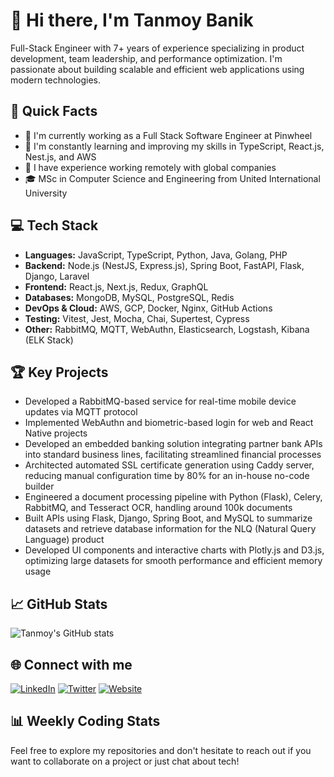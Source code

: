 # 👋 Hi there, I'm Tanmoy Banik

Full-Stack Engineer with 7+ years of experience specializing in product development, team leadership, and performance optimization. I'm passionate about building scalable and efficient web applications using modern technologies.

## 🚀 Quick Facts

- 🔭 I'm currently working as a Full Stack Software Engineer at Pinwheel
- 🌱 I'm constantly learning and improving my skills in TypeScript, React.js, Nest.js, and AWS
- 💼 I have experience working remotely with global companies
- 🎓 MSc in Computer Science and Engineering from United International University

## 💻 Tech Stack

- **Languages:** JavaScript, TypeScript, Python, Java, Golang, PHP
- **Backend:** Node.js (NestJS, Express.js), Spring Boot, FastAPI, Flask, Django, Laravel
- **Frontend:** React.js, Next.js, Redux, GraphQL
- **Databases:** MongoDB, MySQL, PostgreSQL, Redis
- **DevOps & Cloud:** AWS, GCP, Docker, Nginx, GitHub Actions
- **Testing:** Vitest, Jest, Mocha, Chai, Supertest, Cypress
- **Other:** RabbitMQ, MQTT, WebAuthn, Elasticsearch, Logstash, Kibana (ELK Stack)

## 🏆 Key Projects

- Developed a RabbitMQ-based service for real-time mobile device updates via MQTT protocol
- Implemented WebAuthn and biometric-based login for web and React Native projects
- Developed an embedded banking solution integrating partner bank APIs into standard business lines, facilitating streamlined financial processes
- Architected automated SSL certificate generation using Caddy server, reducing manual configuration time by 80% for an in-house no-code builder
- Engineered a document processing pipeline with Python (Flask), Celery, RabbitMQ, and Tesseract OCR, handling around 100k documents
- Built APIs using Flask, Django, Spring Boot, and MySQL to summarize datasets and retrieve database information for the NLQ (Natural Query Language) product
- Developed UI components and interactive charts with Plotly.js and D3.js, optimizing large datasets for smooth performance and efficient memory usage

## 📈 GitHub Stats

![Tanmoy's GitHub stats](https://github-readme-stats.vercel.app/api?username=imtanmoy&show_icons=true&theme=radical)

## 🌐 Connect with me

[![LinkedIn](https://img.shields.io/badge/LinkedIn-0077B5?style=for-the-badge&logo=linkedin&logoColor=white)](https://linkedin.com/in/imtanmoybanik)
[![Twitter](https://img.shields.io/badge/Twitter-1DA1F2?style=for-the-badge&logo=twitter&logoColor=white)](https://twitter.com/tanmoy_banik)
[![Website](https://img.shields.io/badge/Website-FF7139?style=for-the-badge&logo=Firefox-Browser&logoColor=white)](https://tanmoybanik.me)

## 📊 Weekly Coding Stats

<!--START_SECTION:waka-->
<!--END_SECTION:waka-->

Feel free to explore my repositories and don't hesitate to reach out if you want to collaborate on a project or just chat about tech!
